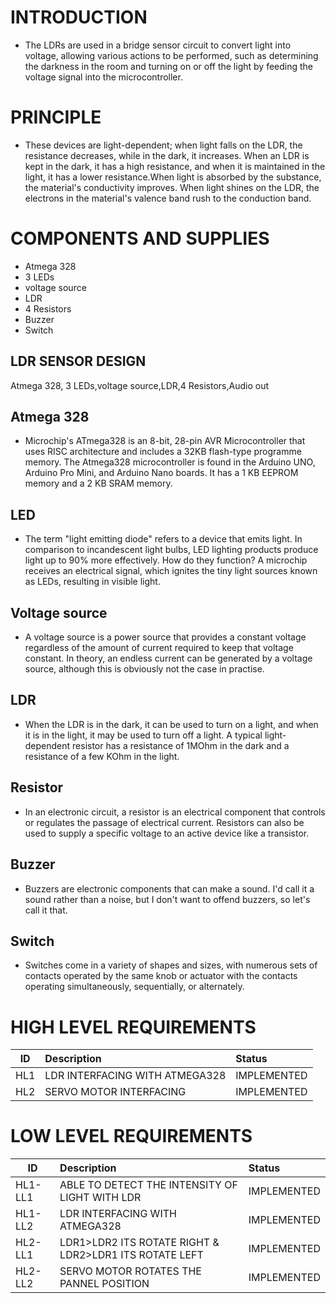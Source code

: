 
# INTRODUCTION
 * The LDRs are used in a bridge sensor circuit to convert light into voltage, allowing various actions to be performed, such as determining the darkness in the room and turning on or off the light by feeding the voltage signal into the microcontroller.

# PRINCIPLE
 * These devices are light-dependent; when light falls on the LDR, the resistance decreases, while in the dark, it increases. When an LDR is kept in the dark, it has a high resistance, and when it is maintained in the light, it has a lower resistance.When light is absorbed by the substance, the material's conductivity improves. When light shines on the LDR, the electrons in the material's valence band rush to the conduction band.

# COMPONENTS AND SUPPLIES
 * Atmega 328
 * 3 LEDs
 * voltage source
 * LDR
 * 4 Resistors
 * Buzzer
 * Switch

## LDR SENSOR DESIGN
  Atmega 328, 3 LEDs,voltage source,LDR,4 Resistors,Audio out
  
## Atmega 328 
 * Microchip's ATmega328 is an 8-bit, 28-pin AVR Microcontroller that uses RISC architecture and includes a 32KB flash-type programme memory.
The Atmega328 microcontroller is found in the Arduino UNO, Arduino Pro Mini, and Arduino Nano boards.
It has a 1 KB EEPROM memory and a 2 KB SRAM memory.

## LED
 * The term "light emitting diode" refers to a device that emits light. In comparison to incandescent light bulbs, LED lighting products produce light up to 90% more effectively. How do they function? A microchip receives an electrical signal, which ignites the tiny light sources known as LEDs, resulting in visible light.

## Voltage source
 * A voltage source is a power source that provides a constant voltage regardless of the amount of current required to keep that voltage constant. In theory, an endless current can be generated by a voltage source, although this is obviously not the case in practise.

## LDR 
 * When the LDR is in the dark, it can be used to turn on a light, and when it is in the light, it may be used to turn off a light. A typical light-dependent resistor has a resistance of 1MOhm in the dark and a resistance of a few KOhm in the light.

## Resistor
 * In an electronic circuit, a resistor is an electrical component that controls or regulates the passage of electrical current. Resistors can also be used to supply a specific voltage to an active device like a transistor.

## Buzzer
 * Buzzers are electronic components that can make a sound. I'd call it a sound rather than a noise, but I don't want to offend buzzers, so let's call it that.

## Switch
 * Switches come in a variety of shapes and sizes, with numerous sets of contacts operated by the same knob or actuator with the contacts operating simultaneously, sequentially, or alternately.
 
# HIGH LEVEL REQUIREMENTS
| ID | Description | Status |
| ---|:------------|:-------|
| HL1 | LDR INTERFACING WITH ATMEGA328 | IMPLEMENTED |
| HL2 | SERVO MOTOR INTERFACING | IMPLEMENTED |

# LOW LEVEL REQUIREMENTS
| ID | Description | Status |
| ---|:------------|:-------|
| HL1-LL1 | ABLE TO DETECT THE INTENSITY OF LIGHT WITH LDR | IMPLEMENTED |
| HL1-LL2 | LDR INTERFACING WITH ATMEGA328 | IMPLEMENTED |
| HL2-LL1 | LDR1>LDR2 ITS ROTATE RIGHT & LDR2>LDR1 ITS ROTATE LEFT | IMPLEMENTED |
| HL2-LL2 | SERVO MOTOR ROTATES THE PANNEL POSITION	| IMPLEMENTED








